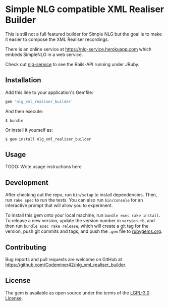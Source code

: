 # Simple NLG compatible XML Realiser Builder

This is still not a full featured builder for Simple NLG but the goal is to make it easier to compose the XML Realiser recordings.

There is an online service at https://nlg-service.herokuapp.com which embeds SimpleNLG in a web service.

Check out [nlg-service](https://github.com/Codeminer42/nlg_service) to see the Rails-API running under JRuby.

## Installation

Add this line to your application's Gemfile:

```ruby
gem 'nlg_xml_realiser_builder'
```

And then execute:

    $ bundle

Or install it yourself as:

    $ gem install nlg_xml_realiser_builder

## Usage

TODO: Write usage instructions here

## Development

After checking out the repo, run `bin/setup` to install dependencies. Then, run `rake spec` to run the tests. You can also run `bin/console` for an interactive prompt that will allow you to experiment.

To install this gem onto your local machine, run `bundle exec rake install`. To release a new version, update the version number in `version.rb`, and then run `bundle exec rake release`, which will create a git tag for the version, push git commits and tags, and push the `.gem` file to [rubygems.org](https://rubygems.org).

## Contributing

Bug reports and pull requests are welcome on GitHub at https://github.com/Codeminer42/nlg_xml_realiser_builder.


## License

The gem is available as open source under the terms of the [LGPL-3.0 License](https://opensource.org/licenses/LGPL-3.0).

